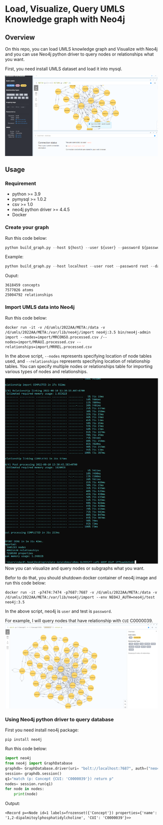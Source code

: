 # Load, Visualize, Query UMLS Knowledge graph with Neo4j 
## Overview
On this repo, you can load UMLS knowledge graph and Visualize with Neo4j and you can use Neo4j python driver to query nodes or relationships what you want.

First, you need install UMLS dataset and load it into mysql.
<p><img src= 'UMLS and Neo4j/images/visual.png'></p>

## Usage
### Requirement
- python >= 3.9
- pymysql >= 1.0.2
- csv >= 1.0 
- neo4j python driver >= 4.4.5
- Docker 


### Create your graph 
Run this code below:
```python
python build_graph.py --host ${host} --user ${user} --password ${password} --database ${database}
```
Example:
```python
python build_graph.py --host localhost --user root --password root --database umls2022
```
Ouput: 
```
3618459 concepts
7577026 atoms
25004792 relationships
```
### Import UMLS data into Neo4j 
Run this code below:
```command
docker run -it -v /d/umls/2022AA/META:/data -v /d/umls/2022AA/META:/var/lib/neo4j/import neo4j:3.5 bin/neo4j-admin import --nodes=import/MRCONSO.processed.csv /--nodes=import/MRAUI.processed.csv --relationships=import/MRREL.processed.csv
```
In the above script, `--nodes` represents specifying location of node tables used, and `--relationships` represents specifying location of relationship tables. You can specify multiple nodes or relationships table for importing various types of nodes and relationships. 

<img src= 'UMLS and Neo4j/images/neo4j-admin.png'>

<br>
Now you can visualize and query nodes or subgraphs what you want.<br>

Befor to do that, you should shutdown docker container of neo4j image and run this code below: 

```
docker run -it -p7474:7474 -p7687:7687 -v /d/umls/2022AA/META:/data -v /d/umls/2022AA/META:/var/lib/neo4j/import --env NEO4J_AUTH=neo4j/test neo4j:3.5 
```
In the above script, neo4j is `user` and test is `password`.

For example, I will query nodes that have relationship with `CUI` C0000039.
<img src= 'UMLS and Neo4j/images/relation.png'>

### Using Neo4j python driver to query database
First you need install neo4j package:
```
pip install neo4j
```

Run this code below: 
```python 
import neo4j 
from neo4j import GraphDatabase
graphdb= GraphDatabase.driver(uri= "bolt://localhost:7687", auth=("neo4j", "test"))
session= graphdb.session()
q1="match (p: Concept {CUI: 'C0000039'}) return p"
nodes= session.run(q1)
for node in nodes: 
    print(node)
```
Output: 

```jupyter
<Record p=<Node id=1 labels=frozenset({'Concept'}) properties={'name': '1,2-dipalmitoylphosphatidylcholine', 'CUI': 'C0000039'}>>
```


